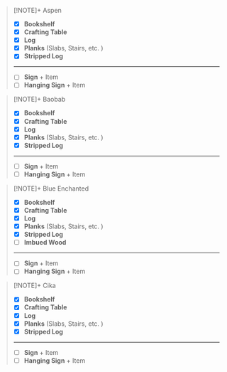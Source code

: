 > [!NOTE]+ Aspen
> - [x] **Bookshelf**
> - [x] **Crafting Table**
> - [x] **Log**
> - [x] **Planks** (Slabs, Stairs, etc. )
> - [x] **Stripped Log**
> ---
> - [ ] **Sign** + Item
> - [ ] **Hanging Sign** + Item

> [!NOTE]+ Baobab
> - [x] **Bookshelf**
> - [x] **Crafting Table**
> - [x] **Log**
> - [x] **Planks** (Slabs, Stairs, etc. )
> - [x] **Stripped Log**
> ---
> - [ ] **Sign** + Item
> - [ ] **Hanging Sign** + Item

> [!NOTE]+ Blue Enchanted
> - [x] **Bookshelf**
> - [x] **Crafting Table**
> - [x] **Log**
> - [x] **Planks** (Slabs, Stairs, etc. )
> - [x] **Stripped Log**
> - [ ] **Imbued Wood**
> ---
> - [ ] **Sign** + Item
> - [ ] **Hanging Sign** + Item

> [!NOTE]+ Cika
> - [x] **Bookshelf**
> - [x] **Crafting Table**
> - [x] **Log**
> - [x] **Planks** (Slabs, Stairs, etc. )
> - [x] **Stripped Log**
> ---
> - [ ] **Sign** + Item
> - [ ] **Hanging Sign** + Item
